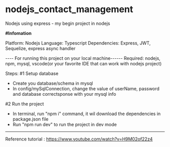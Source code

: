 # nodejs_contact_management
Nodejs using express - my begin project in nodejs

**#Infomation**

Platform: Nodejs
Language: Typescript
Dependencies: Express, JWT, Sequelize, express async handler

---- For running this project on your local machine------
Required: nodejs, npm, mysql, vscode(or your favorite IDE that can work with nodejs project)

Steps:
#1 Setup database
- Create you database/schema in mysql
- In config/mySqlConnection, change the value of userName, password and database correctsponse with your mysql info

#2 Run the project
- In terminal, run "npm i" command, it wil download the dependencies in package.json file
- Run "npm run dev" to run the project in dev mode

---------------------------------------------------------------------
Reference tutorial : https://www.youtube.com/watch?v=H9M02of22z4
